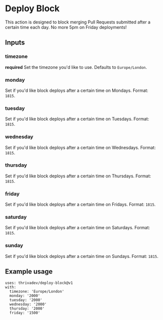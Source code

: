 # Deploy Block

This action is designed to block merging Pull Requests submitted after a certain time each day. No more 5pm on Friday deployments!

## Inputs

### timezone

**required** Set the timezone you'd like to use. Defaults to `Europe/London`.

### monday

Set if you'd like block deploys after a certain time on Mondays. Format: `1815`.

### tuesday

Set if you'd like block deploys after a certain time on Tuesdays. Format: `1815`.

### wednesday

Set if you'd like block deploys after a certain time on Wednesdays. Format: `1815`.

### thursday

Set if you'd like block deploys after a certain time on Thursdays. Format: `1815`.

### friday

Set if you'd like block deploys after a certain time on Fridays. Format: `1815`.

### saturday

Set if you'd like block deploys after a certain time on Saturdays. Format: `1815`.

### sunday

Set if you'd like block deploys after a certain time on Sundays. Format: `1815`.


## Example usage

```
uses: thrivadev/deploy-block@v1
with:
  timezone: 'Europe/London'
  monday: '2000'
  tuesday: '2000'
  wednesday: '2000'
  thursday: '2000'
  friday: '1500'
```
